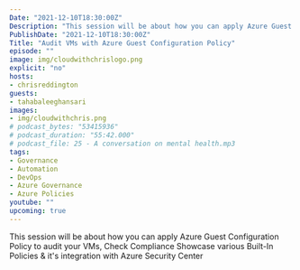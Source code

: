 ```yaml
---
Date: "2021-12-10T18:30:00Z"
Description: "This session will be about how you can apply Azure Guest Configuration Policy to audit your VMs, Check Compliance Showcase various Built-In Policies & it's integration with Azure Security Center."
PublishDate: "2021-12-10T18:30:00Z"
Title: "Audit VMs with Azure Guest Configuration Policy"
episode: ""
image: img/cloudwithchrislogo.png
explicit: "no"
hosts:
- chrisreddington
guests:
- tahabaleeghansari
images:
- img/cloudwithchris.png
# podcast_bytes: "53415936"
# podcast_duration: "55:42.000"
# podcast_file: 25 - A conversation on mental health.mp3
tags:
- Governance
- Automation
- DevOps
- Azure Governance
- Azure Policies
youtube: ""
upcoming: true
---
```

This session will be about how you can apply Azure Guest Configuration Policy to audit your VMs, Check Compliance Showcase various Built-In Policies & it's integration with Azure Security Center